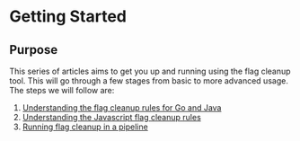 # Getting Started

## Purpose
This series of articles aims to get you up and running using the flag cleanup tool. This will go through a few stages from basic to more advanced usage. The steps we will follow are:

1. [Understanding the flag cleanup rules for Go and Java](./1_understanding_rules.md)
1. [Understanding the Javascript flag cleanup rules](./1.1_understanding_js_rules.md)
2. [Running flag cleanup in a pipeline](./2_running_via_pipeline.md)
